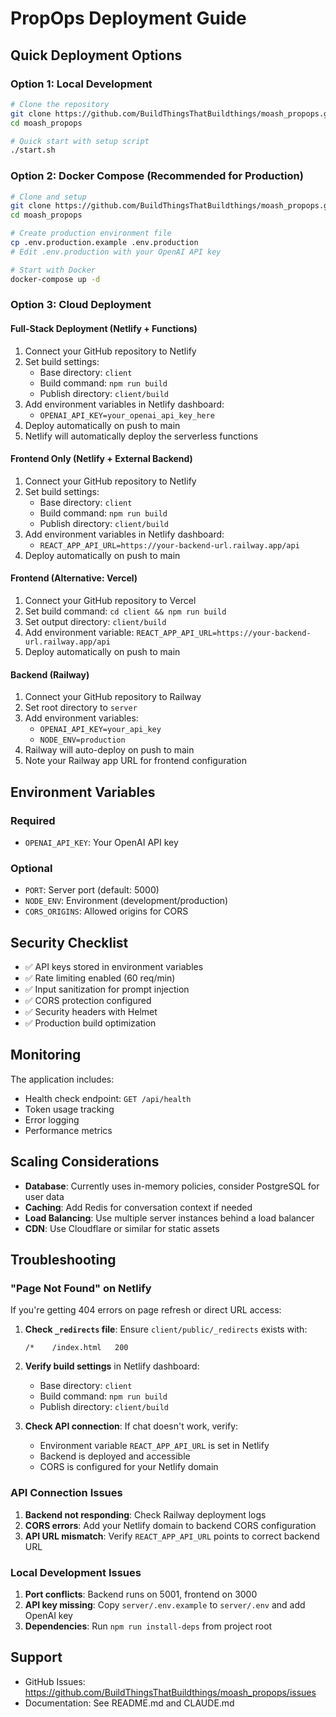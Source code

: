 # PropOps Deployment Guide

## Quick Deployment Options

### Option 1: Local Development
```bash
# Clone the repository
git clone https://github.com/BuildThingsThatBuildthings/moash_propops.git
cd moash_propops

# Quick start with setup script
./start.sh
```

### Option 2: Docker Compose (Recommended for Production)
```bash
# Clone and setup
git clone https://github.com/BuildThingsThatBuildthings/moash_propops.git
cd moash_propops

# Create production environment file
cp .env.production.example .env.production
# Edit .env.production with your OpenAI API key

# Start with Docker
docker-compose up -d
```

### Option 3: Cloud Deployment

#### Full-Stack Deployment (Netlify + Functions)
1. Connect your GitHub repository to Netlify
2. Set build settings:
   - Base directory: `client`
   - Build command: `npm run build`
   - Publish directory: `client/build`
3. Add environment variables in Netlify dashboard:
   - `OPENAI_API_KEY=your_openai_api_key_here`
4. Deploy automatically on push to main
5. Netlify will automatically deploy the serverless functions

#### Frontend Only (Netlify + External Backend)
1. Connect your GitHub repository to Netlify
2. Set build settings:
   - Base directory: `client`
   - Build command: `npm run build`
   - Publish directory: `client/build`
3. Add environment variables in Netlify dashboard:
   - `REACT_APP_API_URL=https://your-backend-url.railway.app/api`
4. Deploy automatically on push to main

#### Frontend (Alternative: Vercel)
1. Connect your GitHub repository to Vercel  
2. Set build command: `cd client && npm run build`
3. Set output directory: `client/build`
4. Add environment variable: `REACT_APP_API_URL=https://your-backend-url.railway.app/api`
5. Deploy automatically on push to main

#### Backend (Railway)
1. Connect your GitHub repository to Railway
2. Set root directory to `server` 
3. Add environment variables:
   - `OPENAI_API_KEY=your_api_key`
   - `NODE_ENV=production`
4. Railway will auto-deploy on push to main
5. Note your Railway app URL for frontend configuration

## Environment Variables

### Required
- `OPENAI_API_KEY`: Your OpenAI API key

### Optional
- `PORT`: Server port (default: 5000)
- `NODE_ENV`: Environment (development/production)
- `CORS_ORIGINS`: Allowed origins for CORS

## Security Checklist

- ✅ API keys stored in environment variables
- ✅ Rate limiting enabled (60 req/min)
- ✅ Input sanitization for prompt injection
- ✅ CORS protection configured
- ✅ Security headers with Helmet
- ✅ Production build optimization

## Monitoring

The application includes:
- Health check endpoint: `GET /api/health`
- Token usage tracking
- Error logging
- Performance metrics

## Scaling Considerations

- **Database**: Currently uses in-memory policies, consider PostgreSQL for user data
- **Caching**: Add Redis for conversation context if needed
- **Load Balancing**: Use multiple server instances behind a load balancer
- **CDN**: Use Cloudflare or similar for static assets

## Troubleshooting

### "Page Not Found" on Netlify
If you're getting 404 errors on page refresh or direct URL access:

1. **Check `_redirects` file**: Ensure `client/public/_redirects` exists with:
   ```
   /*    /index.html   200
   ```

2. **Verify build settings** in Netlify dashboard:
   - Base directory: `client`
   - Build command: `npm run build`
   - Publish directory: `client/build`

3. **Check API connection**: If chat doesn't work, verify:
   - Environment variable `REACT_APP_API_URL` is set in Netlify
   - Backend is deployed and accessible
   - CORS is configured for your Netlify domain

### API Connection Issues
1. **Backend not responding**: Check Railway deployment logs
2. **CORS errors**: Add your Netlify domain to backend CORS configuration
3. **API URL mismatch**: Verify `REACT_APP_API_URL` points to correct backend URL

### Local Development Issues
1. **Port conflicts**: Backend runs on 5001, frontend on 3000
2. **API key missing**: Copy `server/.env.example` to `server/.env` and add OpenAI key
3. **Dependencies**: Run `npm run install-deps` from project root

## Support

- GitHub Issues: https://github.com/BuildThingsThatBuildthings/moash_propops/issues
- Documentation: See README.md and CLAUDE.md